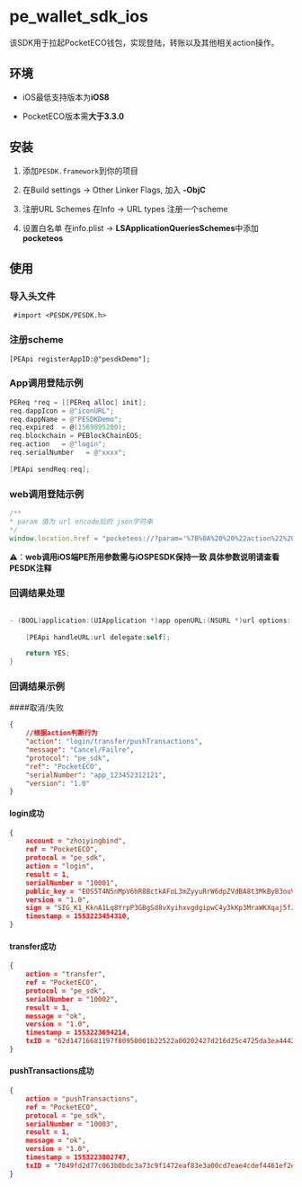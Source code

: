 # pe_wallet_sdk_ios
该SDK用于拉起PocketECO钱包，实现登陆，转账以及其他相关action操作。

## 环境

* iOS最低支持版本为**iOS8**

* PocketECO版本需**大于3.3.0**

## 安装

1. 添加`PESDK.framework`到你的项目

2. 在Build settings -> Other Linker Flags, 加入 **-ObjC**

3. 注册URL Schemes 在Info -> URL types 注册一个scheme

4. 设置白名单 在info.plist -> **LSApplicationQueriesSchemes**中添加**pocketeos**

## 使用

### 导入头文件

``` #import <PESDK/PESDK.h>```

### 注册scheme

`[PEApi registerAppID:@"pesdkDemo"];`

### App调用登陆示例

```objective-c
PEReq *req = [[PEReq alloc] init];
req.dappIcon = @"iconURL";
req.dappName = @"PESDKDemo";
req.expired  = @(1569895200);
req.blockchain = PEBlockChainEOS;
req.action   = @"login";
req.serialNumber   = @"xxxx";
    
[PEApi sendReq:req];
```

### web调用登陆示例

```javascript
/**
* param 值为 url encode后的 json字符串 
*/
window.location.href = "pocketeos://?param='%7B%0A%20%20%22action%22%20:%20%22login%22......'"

```

⚠️：**web调用iOS端PE所用参数需与iOSPESDK保持一致 具体参数说明请查看PESDK注释**

### 回调结果处理

```objective-c

- (BOOL)application:(UIApplication *)app openURL:(NSURL *)url options:(NSDictionary<UIApplicationOpenURLOptionsKey,id> *)options {
    
    [PEApi handleURL:url delegate:self];

    return YES;
}
```

### 回调结果示例

####取消/失败

```json
{
    //根据action判断行为
	"action": "login/transfer/pushTransactions",
	"message": "Cancel/Failre",
	"protocol": "pe_sdk",
	"ref": "PocketECO",
	"serialNumber": "app_123452312121",
	"version": "1.0"
}
```



#### login成功

```json
{
	account = "zhoiyingbind",
	ref = "PocketECO",
	protocol = "pe_sdk",
	action = "login",
    result = 1,
	serialNumber = "10001",
	public_key = "EOS5T4N5nMpV6hR8BctkAFoL3mZyyuRrW6dpZVdBA8t3MkByB3ouV",
	version = "1.0",
	sign = "SIG_K1_KknA1Lq8YrpP3GBgSd8vXyihxvgdgipwC4y3kKp3MraWKXqaj5fJs8cza3fsQ5yUzy2PfTpEWKoJoZNw55qdYS1KrVS5TZ",
	timestamp = 1553223454310,
}
```



#### transfer成功

```json
{
	action = "transfer",
	ref = "PocketECO",
	protocol = "pe_sdk",
	serialNumber = "10002",
	result = 1,
	message = "ok",
	version = "1.0",
	timestamp = 1553223694214,
	txID = "62d14716681197f80950001b22522a00202427d216d25c4725da3ea44427f486",
}
```



#### pushTransactions成功

```json
{
	action = "pushTransactions",
	ref = "PocketECO",
	protocol = "pe_sdk",
	serialNumber = "10003",
	result = 1,
	message = "ok",
	version = "1.0",
	timestamp = 1553223802747,
	txID = "7849fd2d77c063b0bdc3a73c9f1472eaf83e3a00cd7eae4cdef4461ef2e30093",
}
```

